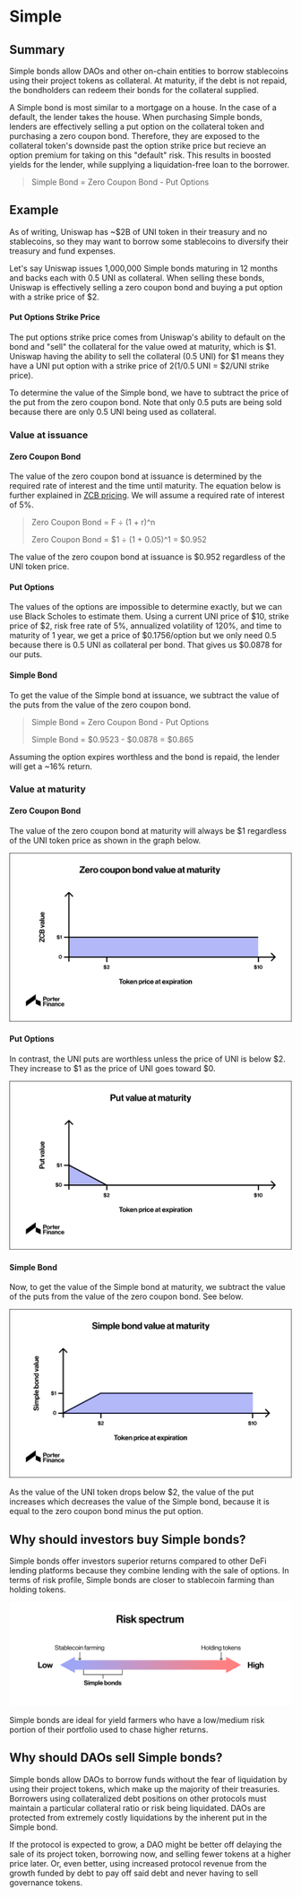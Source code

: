 # Simple

## Summary

Simple bonds allow DAOs and other on-chain entities to borrow stablecoins using their project tokens as collateral. At maturity, if the debt is not repaid, the bondholders can redeem their bonds for the collateral supplied.&#x20;

A Simple bond is most similar to a mortgage on a house. In the case of a default, the lender takes the house. When purchasing Simple bonds, lenders are effectively selling a put option on the collateral token and purchasing a zero coupon bond. Therefore, they are exposed to the collateral token's downside past the option strike price but recieve an option premium for taking on this "default" risk. This results in boosted yields for the lender, while supplying a liquidation-free loan to the borrower.

> Simple Bond = Zero Coupon Bond - Put Options

## Example

As of writing, Uniswap has \~$2B of UNI token in their treasury and no stablecoins, so they may want to borrow some stablecoins to diversify their treasury and fund expenses.

Let's say Uniswap issues 1,000,000 Simple bonds maturing in 12 months and backs each with 0.5 UNI as collateral. When selling these bonds, Uniswap is effectively selling a zero coupon bond and buying a put option with a strike price of $2.&#x20;

#### Put Options Strike Price

The put options strike price comes from Uniswap's ability to default on the bond and "sell" the collateral for the value owed at maturity, which is $1. Uniswap having the ability to sell the collateral (0.5 UNI) for $1 means they have a UNI put option with a strike price of $2 ($1/0.5 UNI = $2/UNI strike price).&#x20;

To determine the value of the Simple bond, we have to subtract the price of the put from the zero coupon bond. Note that only 0.5 puts are being sold because there are only 0.5 UNI being used as collateral.

### Value at issuance

#### Zero Coupon Bond

The value of the zero coupon bond at issuance is determined by the required rate of interest and the time until maturity. The equation below is further explained in [ZCB pricing](../../financial-concepts/zero-coupon-bonds/zcb-pricing.md). We will assume a required rate of interest of 5%.&#x20;

> Zero Coupon Bond = F ÷ (1 + r)^n
>
> Zero Coupon Bond = $1 ÷ (1 + 0.05)^1 = $0.952

The value of the zero coupon bond at issuance is $0.952 regardless of the UNI token price.

#### Put Options

The values of the options are impossible to determine exactly, but we can use Black Scholes to estimate them. Using a current UNI price of $10, strike price of $2, risk free rate of 5%, annualized volatility of 120%, and time to maturity of 1 year, we get a price of $0.1756/option but we only need 0.5 because there is 0.5 UNI as collateral per bond. That gives us $0.0878 for our puts.

#### Simple Bond

To get the value of the Simple bond at issuance, we subtract the value of the puts from the value of the zero coupon bond.

> Simple Bond = Zero Coupon Bond - Put Options
>
> Simple Bond = $0.9523 - $0.0878 = $0.865

Assuming the option expires worthless and the bond is repaid, the lender will get a \~16% return.

### Value at maturity

#### Zero Coupon Bond

The value of the zero coupon bond at maturity will always be $1 regardless of the UNI token price as shown in the graph below.

![](<../../.gitbook/assets/image (38).png>)

#### Put Options

In contrast, the UNI puts are worthless unless the price of UNI is below $2. They increase to $1 as the price of UNI goes toward $0.

![](<../../.gitbook/assets/image (31).png>)

#### Simple Bond

Now, to get the value of the Simple bond at maturity, we subtract the value of the puts from the value of the zero coupon bond. See below.

![](<../../.gitbook/assets/image (54).png>)

As the value of the UNI token drops below $2, the value of the put increases which decreases the value of the Simple bond, because it is equal to the zero coupon bond minus the put option.

## Why should investors buy Simple bonds?

Simple bonds offer investors superior returns compared to other DeFi lending platforms because they combine lending with the sale of options. In terms of risk profile, Simple bonds are closer to stablecoin farming than holding tokens.&#x20;

![](<../../.gitbook/assets/image (19).png>)

Simple bonds are ideal for yield farmers who have a low/medium risk portion of their portfolio used to chase higher returns.

## Why should DAOs sell Simple bonds?

Simple bonds allow DAOs to borrow funds without the fear of liquidation by using their project tokens, which make up the majority of their treasuries. Borrowers using collateralized debt positions on other protocols must maintain a particular collateral ratio or risk being liquidated. DAOs are protected from extremely costly liquidations by the inherent put in the Simple bond.

If the protocol is expected to grow, a DAO might be better off delaying the sale of its project token, borrowing now, and selling fewer tokens at a higher price later. Or, even better, using increased protocol revenue from the growth funded by debt to pay off said debt and never having to sell governance tokens.

